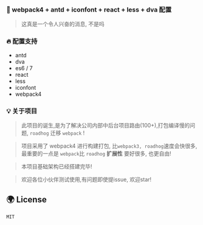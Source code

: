### 🚅 webpack4 + antd + iconfont + react + less + dva 配置
> 这真是一个令人兴奋的消息, 不是吗

### 🔥 配置支持

+ antd
+ dva
+ es6 / 7
+ react
+ less
+ iconfont
+ webpack4

### 💡 关于项目

> 此项目的诞生,是为了解决公司内部中后台项目路由(100+),打包编译慢的问题, ```roadhog``` 迁移 ```webpack``` !

> 项目采用了 webpack4 进行构建打包, 比```webpack3, roadhog```速度会快很多, 最重要的一点是 ```webpack```比 ```roadhog``` **扩展性** 要好很多, 也更自由!

> 本项目基础架构已经搭建完毕!

> 欢迎各位小伙伴测试使用,有问题即使提issue, 欢迎star!

## 🌍 License

```MIT```
